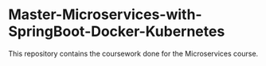 # Master-Microservices-with-SpringBoot-Docker-Kubernetes
This repository contains the coursework done for the Microservices course. 

